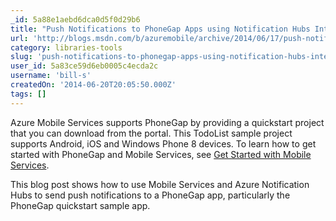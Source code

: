 ```yaml
---
_id: 5a88e1aebd6dca0d5f0d29b6
title: "Push Notifications to PhoneGap Apps using Notification Hubs Integration"
url: 'http://blogs.msdn.com/b/azuremobile/archive/2014/06/17/push-notifications-to-phonegap-apps-using-notification-hubs-integration.aspx'
category: libraries-tools
slug: 'push-notifications-to-phonegap-apps-using-notification-hubs-integration'
user_id: 5a83ce59d6eb0005c4ecda2c
username: 'bill-s'
createdOn: '2014-06-20T20:05:50.000Z'
tags: []
---
```


Azure Mobile Services supports PhoneGap by providing a quickstart project that you can download from the portal. This TodoList sample project supports Android, iOS and Windows Phone 8 devices. To learn how to get started with PhoneGap and Mobile Services, see <a href="http://azure.microsoft.com/en-us/documentation/articles/mobile-services-javascript-backend-phonegap-get-started/">Get Started with Mobile Services</a>.

This blog post shows how to use Mobile Services and Azure Notification Hubs to send push notifications to a PhoneGap app, particularly the PhoneGap quickstart sample app.
